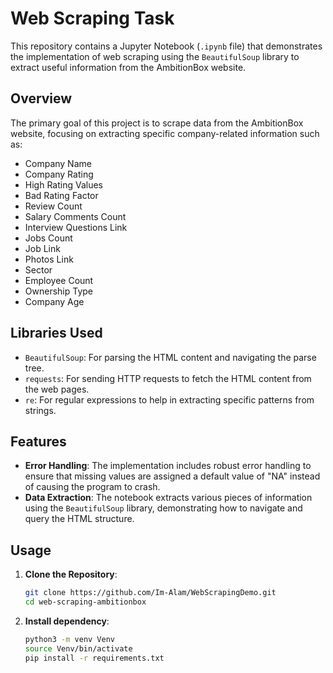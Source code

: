 # Web Scraping Task

This repository contains a Jupyter Notebook (`.ipynb` file) that demonstrates the implementation of web scraping using the `BeautifulSoup` library to extract useful information from the AmbitionBox website.

## Overview

The primary goal of this project is to scrape data from the AmbitionBox website, focusing on extracting specific company-related information such as:

- Company Name
- Company Rating
- High Rating Values
- Bad Rating Factor
- Review Count
- Salary Comments Count
- Interview Questions Link
- Jobs Count
- Job Link
- Photos Link
- Sector
- Employee Count
- Ownership Type
- Company Age

## Libraries Used

- `BeautifulSoup`: For parsing the HTML content and navigating the parse tree.
- `requests`: For sending HTTP requests to fetch the HTML content from the web pages.
- `re`: For regular expressions to help in extracting specific patterns from strings.

## Features

- **Error Handling**: The implementation includes robust error handling to ensure that missing values are assigned a default value of "NA" instead of causing the program to crash.
- **Data Extraction**: The notebook extracts various pieces of information using the `BeautifulSoup` library, demonstrating how to navigate and query the HTML structure.

## Usage

1. **Clone the Repository**:
   ```sh
   git clone https://github.com/Im-Alam/WebScrapingDemo.git
   cd web-scraping-ambitionbox
   
2. **Install dependency**:
    ```sh
    python3 -m venv Venv
    source Venv/bin/activate
    pip install -r requirements.txt


